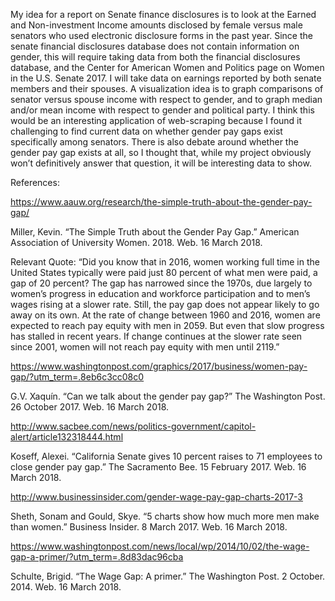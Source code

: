My idea for a report on Senate finance disclosures is to look at the Earned and Non-investment Income amounts disclosed by female versus male senators who used electronic disclosure forms in the past year. Since the senate financial disclosures database does not contain information on gender, this will require taking data from both the financial disclosures database, and the Center for American Women and Politics page on Women in the U.S. Senate 2017. I will take data on earnings reported by both senate members and their spouses.  A visualization idea is to graph comparisons of senator versus spouse income with respect to gender, and to graph median and/or mean income with respect to gender and political party.  I think this would be an interesting application of web-scraping because I found it challenging to find current data on whether gender pay gaps exist specifically among senators.  There is also debate around whether the gender pay gap exists at all, so I thought that, while my project obviously won’t definitively answer that question, it will be interesting data to show.   


References:

https://www.aauw.org/research/the-simple-truth-about-the-gender-pay-gap/

Miller, Kevin. “The Simple Truth about the Gender Pay Gap.” American Association of University Women. 2018. Web. 16 March 2018.

Relevant Quote:
“Did you know that in 2016, women working full time in the United States typically were paid just 80 percent of what men were paid, a gap of 20 percent? The gap has narrowed since the 1970s, due largely to women’s progress in education and workforce participation and to men’s wages rising at a slower rate. Still, the pay gap does not appear likely to go away on its own. At the rate of change between 1960 and 2016, women are expected to reach pay equity with men in 2059. But even that slow progress has stalled in recent years. If change continues at the slower rate seen since 2001, women will not reach pay equity with men until 2119.”


https://www.washingtonpost.com/graphics/2017/business/women-pay-gap/?utm_term=.8eb6c3cc08c0

G.V. Xaquín.  “Can we talk about the gender pay gap?” The Washington Post.  26 October 2017. Web.  16 March 2018.  


http://www.sacbee.com/news/politics-government/capitol-alert/article132318444.html

Koseff, Alexei.  “California Senate gives 10 percent raises to 71 employees to close gender pay gap.” The Sacramento Bee.  15 February 2017.  Web. 16 March 2018.  

http://www.businessinsider.com/gender-wage-pay-gap-charts-2017-3

Sheth, Sonam and Gould, Skye. “5 charts show how much more men make than women.” Business Insider.  8 March 2017.  Web. 16 March 2018.   


https://www.washingtonpost.com/news/local/wp/2014/10/02/the-wage-gap-a-primer/?utm_term=.8d83dac96cba

Schulte, Brigid.  “The Wage Gap: A primer.”  The Washington Post.  2 October. 2014.  Web.  16 March 2018.  








